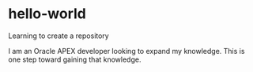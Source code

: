 # hello-world
Learning to create a repository

I am an Oracle APEX developer looking to expand my knowledge. This is one step toward gaining that knowledge.
